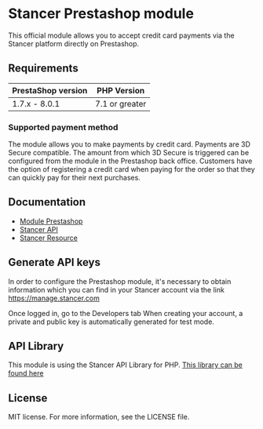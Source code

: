 # Stancer Prestashop module

This official module allows you to accept credit card payments via the Stancer platform directly on Prestashop.

## Requirements
| PrestaShop version | PHP Version      |
|--------------------|------------------|
| 1.7.x - 8.0.1      | 7.1 or greater |

### Supported payment method
The module allows you to make payments by credit card.
Payments are 3D Secure compatible. The amount from which 3D Secure is triggered can be configured from the module in the Prestashop back office.
Customers have the option of registering a credit card when paying for the order so that they can quickly pay for their next purchases.

## Documentation
- [Module Prestashop](https://gitlab.com/wearestancer/cms/prestashop/-/wikis/home)
- [Stancer API](https://www.stancer.com/documentation/fr/api/)
- [Stancer Resource](https://www.stancer.com/documentation/fr/resources/)

## Generate API keys
In order to configure the Prestashop module, it's necessary to obtain information which you can find in your Stancer account via the link <a href="https://manage.stancer.com" target="_blank">https://manage.stancer.com</a>

Once logged in, go to the Developers tab
When creating your account, a private and public key is automatically generated for test mode.

## API Library
This module is using the Stancer API Library for PHP.
<a href="https://github.com/wearestancer/lib-php" target="_blank">This library can be found here</a>

## License
MIT license. For more information, see the LICENSE file.
